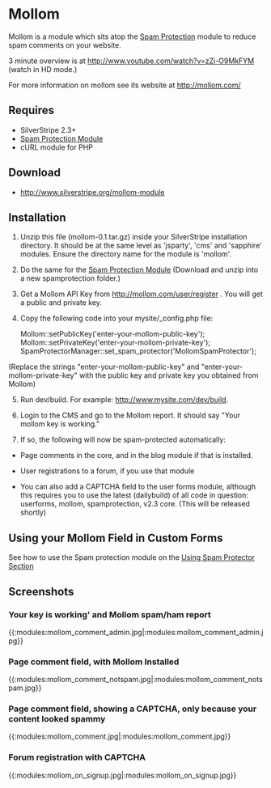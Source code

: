 # Mollom

Mollom is a module which sits atop the [Spam Protection](modules/spamprotection) module to reduce spam comments on your
website.

3 minute overview is at http://www.youtube.com/watch?v=zZi-O9MkFYM (watch in HD mode.)

For more information on mollom see its website at http://mollom.com/


##  Requires

   * SilverStripe 2.3+
   * [Spam Protection Module](modules/spamprotection)
   * cURL module for PHP

## Download


*  http://www.silverstripe.org/mollom-module


## Installation

1. Unzip this file (mollom-0.1.tar.gz) inside your SilverStripe installation directory. 
It should be at the same level as 'jsparty', 'cms' and 'sapphire' modules. Ensure the directory name for the module is
'mollom'. 

2. Do the same for the [Spam Protection Module](modules/spamprotection) (Download and unzip into  a new spamprotection
folder.)

3. Get a Mollom API Key from http://mollom.com/user/register . You will get a public and private key.

4. Copy the following code into your mysite/_config.php file:

	
	Mollom::setPublicKey('enter-your-mollom-public-key');
	Mollom::setPrivateKey('enter-your-mollom-private-key');
	SpamProtectorManager::set_spam_protector('MollomSpamProtector');

(Replace the strings "enter-your-mollom-public-key" and "enter-your-mollom-private-key" 
with the public key and private key you obtained from Mollom)

5. Run dev/build. For example: http://www.mysite.com/dev/build.

7. Login to the CMS and go to the Mollom report. It should say "Your mollom key is working."

8. If so, the following will now be spam-protected automatically:

*  Page comments in the core, and in the blog module if that is installed.

*  User registrations to a forum, if you use that module

*  You can also add a CAPTCHA field to the user forms module, although this requires you to use the latest (dailybuild)
of all code in question: userforms, mollom, spamprotection, v2.3 core. (This will be released shortly)

## Using your Mollom Field in Custom Forms

See how to use the Spam protection module on the [ Using Spam Protector
Section](modules/spamprotection#using_spam_protector_in_your_forms) 


## Screenshots

### Your key is working' and Mollom spam/ham report
{{:modules:mollom_comment_admin.jpg|:modules:mollom_comment_admin.jpg}}

### Page comment field, with Mollom Installed

{{:modules:mollom_comment_notspam.jpg|:modules:mollom_comment_notspam.jpg}}

### Page comment field, showing a CAPTCHA, only because your content looked spammy

{{:modules:mollom_comment.jpg|:modules:mollom_comment.jpg}}

### Forum registration with CAPTCHA

{{:modules:mollom_on_signup.jpg|:modules:mollom_on_signup.jpg}}
